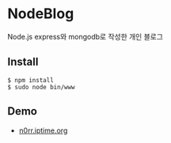 # NodeBlog
Node.js express와 mongodb로 작성한 개인 블로그
## Install
```
$ npm install
$ sudo node bin/www
```
## Demo
- [n0rr.iptime.org](http://n0rr.iptime.org)
